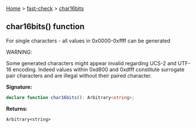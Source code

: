 [Home](/) &gt; [fast-check](../fast-check.md) &gt; [char16bits](char16bits_1.md)

## char16bits() function

For single characters - all values in 0x0000-0xffff can be generated

WARNING:

Some generated characters might appear invalid regarding UCS-2 and UTF-16 encoding. Indeed values within 0xd800 and 0xdfff constitute surrogate pair characters and are illegal without their paired character.

<b>Signature:</b>

```typescript
declare function char16bits(): Arbitrary<string>;
```
<b>Returns:</b>

`Arbitrary<string>`

